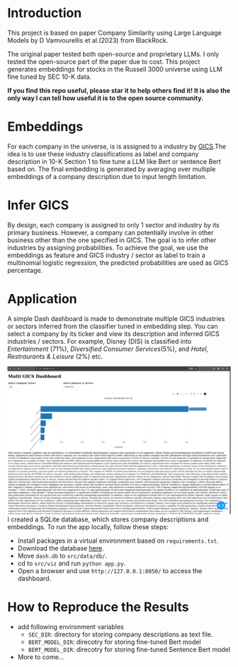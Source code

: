 # Introduction
This project is based on paper Company Similarity using Large Language Models by D Vamvourellis et al.(2023) from BlackRock.

The original paper tested both open-source and proprietary LLMs. I only tested the open-source part of the paper due to cost. This project generates embeddings for stocks in the Russell 3000 universe using LLM fine tuned by SEC 10-K data.

**If you find this repo useful, please star it to help others find it! It is also the only way I can tell how useful it is to the open source community.**

# Embeddings
For each company in the universe, is is assigned to a industry by [GICS](https://www.msci.com/our-solutions/indexes/gics).The idea is to use these industry classifications as label and company description in 10-K Section 1 to fine tune a LLM like Bert or sentence Bert based on. The final embedding is generated by averaging over multiple embeddings of a company description due to input length limitation.

# Infer GICS
By design, each company is assigned to only 1 sector and industry by its primary business. However, a company can potentially involve in other business other than the one specified in GICS. The goal is to infer other industries by assigning probabilities. To achieve the goal, we use the embeddings as feature and GICS industry / sector as label to train a multinomial logistic regression, the predicted probabilities are used as GICS percentage.

# Application
A simple Dash dashboard is made to demonstrate multiple GICS industries or sectors inferred from the classifier tuned in embedding step. You can select a company by its ticker and view its description and inferred GICS industries / sectors. For example, Disney (DIS) is classified into _Entertainment_ (71%), _Diversified Consumer Services_(5%), and _Hotel, Restraurants & Leisure_ (2%) etc.

 ![length2](image/dash.png)
I created a SQLite database, which stores company descriptions and embeddings.
To run the app locally, follow these steps:

* Install packages in a virtual environment based on `requirements.txt`.
* Download the database [here](https://drive.google.com/file/d/1UBqvsuep2HvM7BAGkwB23zKvIjoaaVkN/view).
* Move `dash.db` to `src/data/db/`.
* cd to `src/viz` and run `python app.py`.
* Open a browser and use `http://127.0.0.1:8050/` to access the dashboard.


# How to Reproduce the Results
* add following environment variables
    * `SEC_DIR`: directory for storing company descriptions as text file.
    * `BERT_MODEL_DIR`: direcotry for storing fine-tuned Bert model
    * `BERT_MODEL_DIR`: direcotry for storing fine-tuned Sentence Bert model
* More to come...


